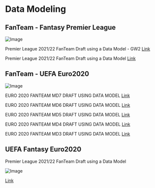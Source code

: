 # Data Modeling

## FanTeam - Fantasy Premier League

![Image](https://user-images.githubusercontent.com/98755195/164131738-d3ac3da4-504e-43be-ba59-9d9eb46c3735.png)

Premier League 2021/22 FanTeam Draft using a Data Model - GW2
[Link](https://www.fanteamfocus.com/article/premier-league-2021-22-fanteam-draft-using-a-data-model-gw2)

Premier League 2021/22 FanTeam Draft using a Data Model
[Link](https://www.fanteamfocus.com/article/premier-league-2021-22-fanteam-draft-using-a-data-model)


## FanTeam - UEFA Euro2020

![Image](https://user-images.githubusercontent.com/98755195/164131738-d3ac3da4-504e-43be-ba59-9d9eb46c3735.png)

EURO 2020 FANTEAM MD7 DRAFT USING DATA MODEL
[Link](https://www.fanteamfocus.com/strategy/euro-2020-fanteam-md7-draft-using-data-model)

EURO 2020 FANTEAM MD6 DRAFT USING DATA MODEL
[Link](https://www.fanteamfocus.com/strategy/euro-2020-fanteam-md6-draft-using-data-model)

EURO 2020 FANTEAM MD5 DRAFT USING DATA MODEL
[Link](https://www.fanteamfocus.com/strategy/euro-2020-fanteam-md5-draft-using-data-model)

EURO 2020 FANTEAM MD4 DRAFT USING DATA MODEL
[Link](https://www.fanteamfocus.com/strategy/euro-2020-fanteam-md4-draft-using-data-model)

EURO 2020 FANTEAM MD3 DRAFT USING DATA MODEL
[Link](https://www.fanteamfocus.com/strategy/euro-2020-fanteam-md3-draft-using-data-model)


## UEFA Fantasy Euro2020

Premier League 2021/22 FanTeam Draft using a Data Model

![Image](https://i0.wp.com/jumpersforgoalposts.info/wp-content/uploads/2021/06/Euro2020-New.png?resize=2048%2C1148&ssl=1)

[Link](https://jumpersforgoalposts.info/euro-2020-fantasy-draft-using-data-model/)
